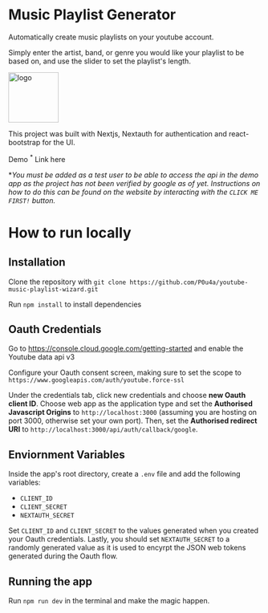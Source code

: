 # Music Playlist Generator 

Automatically create music playlists on your youtube account.

Simply enter the artist, band, or genre you would like your playlist to be based on, and use the slider to set the playlist's length. 

<img src='https://user-images.githubusercontent.com/66873325/180650652-60437fc3-037a-4a55-927b-2564d38cd70f.svg' alt='logo' width='100' height='100'/>

This project was built with Nextjs, Nextauth for authentication and react-bootstrap for the UI. 

Demo <sup>*</sup> Link here

*_You must be added as a test user to be able to access the api in the demo app as the project has not been verified by google as of yet. Instructions on how to
do this can be found on the website by interacting with the ```CLICK ME FIRST!``` button._ 

# How to run locally

## Installation
Clone the repository with ```git clone https://github.com/P0u4a/youtube-music-playlist-wizard.git``` 

Run ```npm install``` to install dependencies
## Oauth Credentials
Go to https://console.cloud.google.com/getting-started and enable
the Youtube data api v3

Configure your Oauth consent screen, making sure to set the scope
to ```https://www.googleapis.com/auth/youtube.force-ssl```

Under the credentials tab, click new credentials and choose **new
Oauth client ID**. Choose web app as the application type and set the
**Authorised Javascript Origins** to ```http://localhost:3000```
(assuming you are hosting on port 3000, otherwise set your own port).
Then, set the **Authorised redirect URI** to ```http://localhost:3000/api/auth/callback/google```.
## Enviornment Variables
Inside the app's root directory, create a ```.env``` file and add the following variables:
 * ```CLIENT_ID```
 * ```CLIENT_SECRET```
 * ```NEXTAUTH_SECRET```

Set ```CLIENT_ID``` and ```CLIENT_SECRET``` to the values generated when you created your
Oauth credentials. Lastly, you should set ```NEXTAUTH_SECRET``` to a randomly generated value as it 
is used to encyrpt the JSON web tokens generated during the Oauth flow.
## Running the app
Run ```npm run dev``` in the terminal and make the magic happen.
